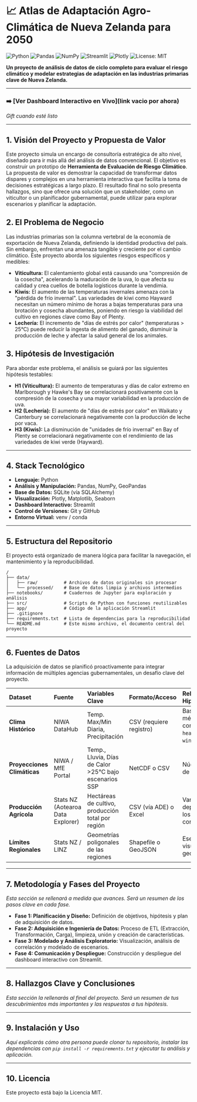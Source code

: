 # 📈 Atlas de Adaptación Agro-Climática de Nueva Zelanda para 2050

![Python](https://img.shields.io/badge/python-3.x-blue.svg) ![Pandas](https://img.shields.io/badge/pandas-2.x-blue.svg) ![NumPy](https://img.shields.io/badge/numpy-1.2x-blue.svg) ![Streamlit](https://img.shields.io/badge/streamlit-1.x-orange.svg) ![Plotly](https://img.shields.io/badge/plotly-5.x-orange.svg) ![License: MIT](https://img.shields.io/badge/License-MIT-yellow.svg)

**Un proyecto de análisis de datos de ciclo completo para evaluar el riesgo climático y modelar estrategias de adaptación en las industrias primarias clave de Nueva Zelanda.**

---

### ➡️ [Ver Dashboard Interactivo en Vivo](link vacio por ahora)

*Gift cuando esté listo*

---

## 1. Visión del Proyecto y Propuesta de Valor

Este proyecto simula un encargo de consultoría estratégica de alto nivel, diseñado para ir más allá del análisis de datos convencional. El objetivo es construir un prototipo de **Herramienta de Evaluación de Riesgo Climático**. La propuesta de valor es demostrar la capacidad de transformar datos dispares y complejos en una herramienta interactiva que facilita la toma de decisiones estratégicas a largo plazo. El resultado final no solo presenta hallazgos, sino que ofrece una solución que un stakeholder, como un viticultor o un planificador gubernamental, puede utilizar para explorar escenarios y planificar la adaptación.

## 2. El Problema de Negocio

Las industrias primarias son la columna vertebral de la economía de exportación de Nueva Zelanda, definiendo la identidad productiva del país. Sin embargo, enfrentan una amenaza tangible y creciente por el cambio climático. Este proyecto aborda los siguientes riesgos específicos y medibles:

* **Viticultura:** El calentamiento global está causando una "compresión de la cosecha", acelerando la maduración de la uva, lo que afecta su calidad y crea cuellos de botella logísticos durante la vendimia.
* **Kiwis:** El aumento de las temperaturas invernales amenaza con la "pérdida de frío invernal". Las variedades de kiwi como Hayward necesitan un número mínimo de horas a bajas temperaturas para una brotación y cosecha abundantes, poniendo en riesgo la viabilidad del cultivo en regiones clave como Bay of Plenty.
* **Lechería:** El incremento de "días de estrés por calor" (temperaturas > 25°C) puede reducir la ingesta de alimento del ganado, disminuir la producción de leche y afectar la salud general de los animales.

## 3. Hipótesis de Investigación

Para abordar este problema, el análisis se guiará por las siguientes hipótesis testables:

* **H1 (Viticultura):** El aumento de temperaturas y días de calor extremo en Marlborough y Hawke's Bay se correlacionará positivamente con la compresión de la cosecha y una mayor variabilidad en la producción de uva.
* **H2 (Lechería):** El aumento de "días de estrés por calor" en Waikato y Canterbury se correlacionará negativamente con la producción de leche por vaca.
* **H3 (Kiwis):** La disminución de "unidades de frío invernal" en Bay of Plenty se correlacionará negativamente con el rendimiento de las variedades de kiwi verde (Hayward).

---

## 4. Stack Tecnológico

* **Lenguaje:** Python
* **Análisis y Manipulación:** Pandas, NumPy, GeoPandas
* **Base de Datos:** SQLite (vía SQLAlchemy)
* **Visualización:** Plotly, Matplotlib, Seaborn
* **Dashboard Interactivo:** Streamlit
* **Control de Versiones:** Git y GitHub
* **Entorno Virtual:** venv / conda

---

## 5. Estructura del Repositorio

El proyecto está organizado de manera lógica para facilitar la navegación, el mantenimiento y la reproducibilidad.

```
/
├── data/
│   ├── raw/          # Archivos de datos originales sin procesar
│   └── processed/    # Base de datos limpia y archivos intermedios
├── notebooks/        # Cuadernos de Jupyter para exploración y análisis
├── src/              # Scripts de Python con funciones reutilizables
├── app/              # Código de la aplicación Streamlit
├── .gitignore
├── requirements.txt  # Lista de dependencias para la reproducibilidad
└── README.md         # Este mismo archivo, el documento central del proyecto
```
---

## 6. Fuentes de Datos

La adquisición de datos se planificó proactivamente para integrar información de múltiples agencias gubernamentales, un desafío clave del proyecto.

| Dataset | Fuente | Variables Clave | Formato/Acceso | Relevancia para la Hipótesis |
| :--- | :--- | :--- | :--- | :--- |
| **Clima Histórico** | NIWA DataHub | Temp. Max/Min Diaria, Precipitación | CSV (requiere registro) | Base para calcular métricas históricas como `heat_stress_days` y `winter_chill_units`. |
| **Proyecciones Climáticas**| NIWA / MfE Portal | Temp., Lluvia, Días de Calor >25°C bajo escenarios SSP | NetCDF o CSV | Núcleo del análisis de riesgo futuro. |
| **Producción Agrícola** | Stats NZ (Aotearoa Data Explorer) | Hectáreas de cultivo, producción total por región | CSV (vía ADE) o Excel | Variable dependiente para los modelos de correlación. |
| **Límites Regionales** | Stats NZ / LINZ | Geometrías poligonales de las regiones | Shapefile o GeoJSON | Esencial para la visualización geoespacial. |

---

## 7. Metodología y Fases del Proyecto

*Esta sección se rellenará a medida que avances. Será un resumen de los pasos clave en cada fase.*
* **Fase 1: Planificación y Diseño:** Definición de objetivos, hipótesis y plan de adquisición de datos.
* **Fase 2: Adquisición e Ingeniería de Datos:** Proceso de ETL (Extracción, Transformación, Carga), limpieza, unión y creación de características.
* **Fase 3: Modelado y Análisis Exploratorio:** Visualización, análisis de correlación y modelado de escenarios.
* **Fase 4: Comunicación y Despliegue:** Construcción y despliegue del dashboard interactivo con Streamlit.

---

## 8. Hallazgos Clave y Conclusiones

*Esta sección la rellenarás al final del proyecto. Será un resumen de tus descubrimientos más importantes y las respuestas a tus hipótesis.*

---

## 9. Instalación y Uso

*Aquí explicarás cómo otra persona puede clonar tu repositorio, instalar las dependencias con `pip install -r requirements.txt` y ejecutar tu análisis y aplicación.*

---

## 10. Licencia

Este proyecto está bajo la Licencia MIT.
